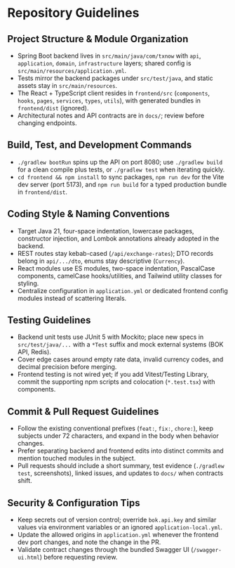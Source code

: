 # Repository Guidelines

## Project Structure & Module Organization
- Spring Boot backend lives in `src/main/java/com/txnow` with `api`, `application`, `domain`, `infrastructure` layers; shared config is `src/main/resources/application.yml`.
- Tests mirror the backend packages under `src/test/java`, and static assets stay in `src/main/resources`.
- The React + TypeScript client resides in `frontend/src` (`components`, `hooks`, `pages`, `services`, `types`, `utils`), with generated bundles in `frontend/dist` (ignored).
- Architectural notes and API contracts are in `docs/`; review before changing endpoints.

## Build, Test, and Development Commands
- `./gradlew bootRun` spins up the API on port 8080; use `./gradlew build` for a clean compile plus tests, or `./gradlew test` when iterating quickly.
- `cd frontend && npm install` to sync packages, `npm run dev` for the Vite dev server (port 5173), and `npm run build` for a typed production bundle in `frontend/dist`.

## Coding Style & Naming Conventions
- Target Java 21, four-space indentation, lowercase packages, constructor injection, and Lombok annotations already adopted in the backend.
- REST routes stay kebab-cased (`/api/exchange-rates`); DTO records belong in `api/.../dto`, enums stay descriptive (`Currency`).
- React modules use ES modules, two-space indentation, PascalCase components, camelCase hooks/utilities, and Tailwind utility classes for styling.
- Centralize configuration in `application.yml` or dedicated frontend config modules instead of scattering literals.

## Testing Guidelines
- Backend unit tests use JUnit 5 with Mockito; place new specs in `src/test/java/...` with a `*Test` suffix and mock external systems (BOK API, Redis).
- Cover edge cases around empty rate data, invalid currency codes, and decimal precision before merging.
- Frontend testing is not wired yet; if you add Vitest/Testing Library, commit the supporting npm scripts and colocation (`*.test.tsx`) with components.

## Commit & Pull Request Guidelines
- Follow the existing conventional prefixes (`feat:`, `fix:`, `chore:`), keep subjects under 72 characters, and expand in the body when behavior changes.
- Prefer separating backend and frontend edits into distinct commits and mention touched modules in the subject.
- Pull requests should include a short summary, test evidence (`./gradlew test`, screenshots), linked issues, and updates to `docs/` when contracts shift.

## Security & Configuration Tips
- Keep secrets out of version control; override `bok.api.key` and similar values via environment variables or an ignored `application-local.yml`.
- Update the allowed origins in `application.yml` whenever the frontend dev port changes, and note the change in the PR.
- Validate contract changes through the bundled Swagger UI (`/swagger-ui.html`) before requesting review.
